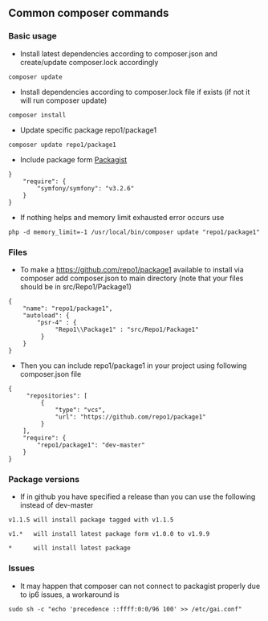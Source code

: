 ## Common composer commands
### Basic usage
- Install latest dependencies according to composer.json and create/update composer.lock accordingly
```
composer update
```

- Install dependencies according to composer.lock file if exists (if not it will run composer update)
```
composer install
```

- Update specific package repo1/package1
```
composer update repo1/package1
```

- Include package form [Packagist](https://packagist.org/)
```
}
    "require": {
        "symfony/symfony": "v3.2.6"
    }
}
```

- If nothing helps and memory limit exhausted error occurs use
```
php -d memory_limit=-1 /usr/local/bin/composer update "repo1/package1"
```

### Files
- To make a https://github.com/repo1/package1 available to install via composer add composer.json to main directory (note that your files should be in src/Repo1/Package1)
```
{
    "name": "repo1/package1",
    "autoload": {
        "psr-4" : {
             "Repo1\\Package1" : "src/Repo1/Package1"
         }
    }
}
```

- Then you can include repo1/package1 in your project using following composer.json file 
```
{
     "repositories": [
         {
             "type": "vcs",
             "url": "https://github.com/repo1/package1"
         }
    ],
    "require": {
        "repo1/package1": "dev-master"
    }
}
```

### Package versions
- If in github you have specified a release than you can use the following instead of dev-master
```
v1.1.5 will install package tagged with v1.1.5

v1.*   will install latest package form v1.0.0 to v1.9.9

*      will install latest package
```

### Issues
- It may happen that composer can not connect to packagist properly due to ip6 issues, a workaround is
```
sudo sh -c "echo 'precedence ::ffff:0:0/96 100' >> /etc/gai.conf"
```
